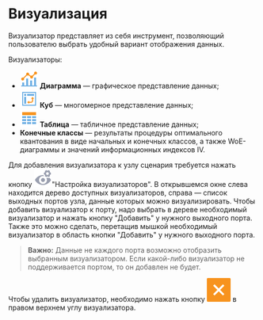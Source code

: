 # Визуализация

Визуализатор представляет из себя инструмент, позволяющий пользователю выбрать удобный вариант отображения данных.

Визуализаторы:

* ![](../media/app/icons/view_types_18/view_types_default-01.svg) **Диаграмма** — графическое представление данных;
* ![](../media/app/icons/view_types_18/view_types_default-03.svg) **Куб** — многомерное представление данных;
* ![](../media/app/icons/view_types_18/view_types_default-02.svg) **Таблица** — табличное представление данных;
* **Конечные классы** — результаты процедуры оптимального квантования в виде
начальных и конечных классов, а также WoE-диаграммы и значений информационных
индексов IV.

Для добавления визуализатора к узлу сценария требуется нажать кнопку ![](../media/app/visualization/visualizer_notactive.svg)"Настройка визуализаторов". В открывшемся окне слева находится дерево доступных визуализаторов, справа — список выходных портов узла, данные которых можно визуализировать. Чтобы добавить визуализатор к порту, надо выбрать в дереве необходимый визуализатор и нажать кнопку "Добавить" у нужного выходного порта. Также это можно сделать, перетащив мышкой необходимый визуализатор в область кнопки "Добавить" у нужного выходного порта.

>**Важно:**
>Данные не каждого порта возможно отобразить выбранным визуализатором. Если какой-либо визуализатор не поддерживается портом, то он добавлен не будет.

Чтобы удалить визуализатор, необходимо нажать кнопку ![](../media/app/visualization/delete.svg) в правом верхнем углу визуализатора.